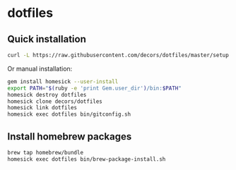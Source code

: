 # dotfiles

## Quick installation

```bash
curl -L https://raw.githubusercontent.com/decors/dotfiles/master/setup.sh | sh
```

Or manual installation:

```bash
gem install homesick --user-install
export PATH="$(ruby -e 'print Gem.user_dir')/bin:$PATH"
homesick destroy dotfiles
homesick clone decors/dotfiles
homesick link dotfiles
homesick exec dotfiles bin/gitconfig.sh
```

## Install homebrew packages

```bash
brew tap homebrew/bundle
homesick exec dotfiles bin/brew-package-install.sh
```
